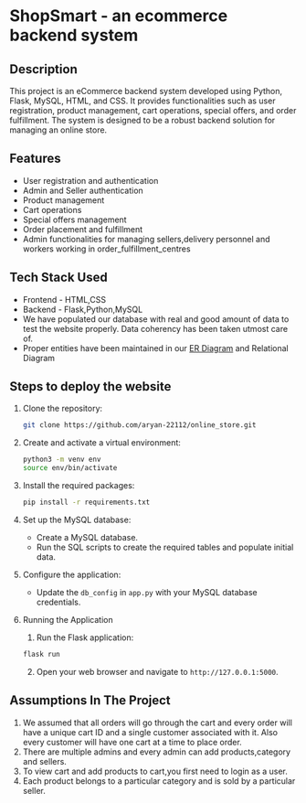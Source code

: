 # ShopSmart - an ecommerce backend system

## Description
This project is an eCommerce backend system developed using Python, Flask, MySQL, HTML, and CSS. It provides functionalities such as user registration, product management, cart operations, special offers, and order fulfillment. The system is designed to be a robust backend solution for managing an online store.

## Features
- User registration and authentication
- Admin and Seller authentication
- Product management
- Cart operations
- Special offers management
- Order placement and fulfillment
- Admin functionalities for managing sellers,delivery personnel and workers working in order_fulfillment_centres

## Tech Stack Used
- Frontend - HTML,CSS
- Backend - Flask,Python,MySQL
- We have populated our database with real and good amount of data to test the website properly. Data coherency has been taken utmost care of.
- Proper entities have been maintained in our [ER Diagram](https://viewer.diagrams.net/?tags=%7B%7D&highlight=0000ff&edit=_blank&layers=1&nav=1&title=hii.drawio#R7V1dd9pI0v41uYTT362%2BjJ04k3fiTCae2cnMjY8Mss0EIw%2FgJM6vfyVAoK5uJCG6W4qd7J5dI0BA13fVU1Uv6Ondtzfz%2BP72PB0n0xcEjb%2B9oK9eEMKootn%2F5Vce11ewwpsrN%2FPJeHNtd%2BFi8j3ZXESbqw%2BTcbLQXrhM0%2Blycq9fHKWzWTJaatfi%2BTz9qr%2FsOp3qn3of3yTGhYtRPDWv%2FjUZL2%2FXVyOOdtd%2FSSY3t8UnY7R55ioefb6Zpw%2BzzefN0lmyfuYuLm6zeeniNh6nX7VLybflWTpbbr78h2R%2BF8%2BS2TJ75jyef07mL%2Fjr2%2BUyP4OXL8hZ9t%2Fr%2FNXDmzS9mSbx%2FWQxHKV32eXRInvJ2XV8N5nmFCjd6GRzo%2Bzj6OsX9HSepsv1X3ffTpNpTsaCQOvvdLbn2e0JzfP7NnjD739%2Bufv98f0l%2FWfw%2BO79%2Bej3b58%2BDjZc8SWePmxO%2FjReJjfp%2FHFzRsvHgiRfbyfL5OI%2BHuWPv2Z894Ke3C7vptkjnP0ZTyc3s%2BzvUfZ1st9HT64n0%2BlpOk3nq7dTESN0fZ1fz46sdP169S%2B7vljO089J6RkqETo9zZ5ZkTMZbz7I%2FN2bo%2FiSzJfJt9KlzTm8SdK7ZJn%2FIrR5lm7IXUhHxNePv%2B5YbctQtyU2Y5tr8YZBbrZ33p179sfm6A8gQ2SQ4eX4bjJzTYPraJSMRrazvoo4y4SLntzM4%2FEk0SiUxOJKCB90YJHUCUE46ZgSmBikeJVMJ9lvery8Sp1LRcIxQ%2BgQqTghCK3e4ZwaAxFp1BhQQjumBjOI8WGejh8yg%2BOYDvgqxgk5hA4Iidcvz7xoJ6KRQUjZtUyYVuIie9vaijm1EUyKTCXYbAFmlLMK%2BniQBo4AHbq2EoVzplnruXNZQIijZA%2FP41cnpyGpIJAuDANcUKU7KphK6bf52L0wjOMkurYaazGKkitPTF%2FI%2BtYGUNX1eXOT6x8Wy%2BzuDo484%2BOLzdtR%2F%2F0lKA1BHdcL%2Ft%2FHm0%2F%2Fnt789tfo%2FeSTmo%2FVuSV%2BeJXFDwZdsjtlkWP24ORYD%2Fb6mqwoYjn36%2BuxWp27Qa1xRhDuhSIYc6aRhIf0mawkMcXlBRHT7FNPHrI%2FbvI%2FLj5evn1VXM0%2BZPvEcyIc0jUdRVFAwqm%2F%2BMWXN%2FJxsfj%2B4U91KT79fmqRJYNwG0OT3yco9UajhO8J0gVVdOzHFilgixiy2SIcULZM02%2Be%2BWz8Mk%2BAZY9WuSftnPVDSr5Nlp82lif%2F%2B%2B%2FS36%2B%2BlR88bh7sPdZF%2BjAfJRXffHOUyVjLu5mHP0%2Bm8TILd7W7285x89YP6WSVH9sQTSGh0UwUUlbcYv1FN%2B8qZ6vAjTDG%2Bp0YB3daxvObZGncaUXX7Q9qL404MkmbHV7hLaTz5W16k87i6evdVUDf3Wvepen95uK%2FyXL5uEm4xg%2FLVGeQLUsMeYkpsAOmsP3GzU9cn2T969wxz3E%2BhzCk8EMyz1VXnlQm6NVkMcroYMZF7oxZPFZjblOHccIwJT7UoZIgOxMyELLbK9PTOE%2BvJlOP7l%2Bf0mUUQfOkuqaIJUFwko7NpOWT9epUpNOE05DeuJUkprJ6H995FJFtnWV%2FPSVY9mbrnD2Cx93pLLPS8ke6jKfbS97oss2qHZBh3mTb3NddKFBdBHWdSCAmYUxatHCth6yxH5U%2FyByJSfaDcgKur82yH7e5ES4er%2Fz0oZK8uLC73%2BrRY%2FkRvGN7b02Y3lpV0cS3q4%2BBq8%2BLZNTBrj6MGQpPx4Onb2U97In1VDmuGxKmDma%2FZsxi%2B1FYNeQWHIhdBlJCf4modgxjZqmNW3lmmeJ0Syzz%2B0M8W06WHp2tTpIwEiZhaOemYn8BBo29Jp87IQBTHBCAdV4BkwYBPtxmWvHyferv8Le14eb4oaJm7CE1SXSpiLgYKjM5qVhID4q4NWM7z2fr5%2Fxdfm6f02PNYPlKaxas2CMzJ6Btwq3NnJFhgLfynAO1OOWv7%2BLJ1J%2BU9ynBsxXf3fGTrk2fSZDC9P0x8ZlV6Mj3gIC0oBk2q5J1XAEqhZdEgPgyitrElzv9K6QoaeABGiLCK9Vw6wikUuNq1QXrmYpQqplBX1a1Vc08qruV76DVVuZ3ELQ2ttkl1o2oxrp4iJD0lxqx6sWmuZFwbgBMsdGoNa%2FBwNm4lW83wEyQ%2BM1h99oL2Ip%2Bd0lsM%2FtwNpmtktjxnd%2FKZ6%2By2JEO0M0MSdepCWpieM4ns8ndw112sfDU%2Fue30NBJcZpCUkiLp8YjkxTKm6dmg1O58NR0L622BrAxrIWRLb3ruHD4OJ8rnB3k%2B0Bch9vBvXiwUFlfs7zuxOc6AOtT8rqIlpZBNXzYzLeqgCX2yLWCbjxjztx441a%2BWcpMpV7cTu7vJ7Ob7OrL8XieLBb%2BbEU3YT3XUQFZUG2x28WNy8ZC8P3McpxHZYGUrRvNLj1DyfrkUAkZDRnwdsP6VFYEjTJP%2FwcDYvpWibChmUeinUKsvZHnSNNMb75LR9nJpGYrtHsMW0Cc2oAXXL056O7FzJJQepfeTGaXea%2BBt7MvGqyq2qj2N1%2B514AgpCSia0gnNR0Eoytk3QQavCmkT6ZLchiAks5zAb5gRa2ihYNquHsJUhssWOLPLjFqhOgVJB4BaFljjBqRQ0F3%2F1H64AqfkDWrT9RIK6wHuVyG1gt9mvQyIGDCSOcIZLOAeDKPZx5tbJ9GW2BChlLHM0Uh4UyV9cfy9B3PafRO4m5OAJJsi5rsDklmOvwfkvkiXRcz3s6unwugLEJ6PBDxgENfrFJh1pgceS%2B8jMjPUQmHo%2FLb%2BydFCtc%2FOJ4BdDxp2wiLom4bYS01rffpZXp9%2BTWdf57Mbi4XyziTlycXnw%2BBurTZKRYNuSmT3mpa1HQeTtPxE6sl4m2dcBvLdd%2Fqah78x0w95El6X0ffJwzEQILomgXFQFidNj%2F2SSvTNo2tSaDguoCf9iW6HhCdLQQWQ1T617IfTHQbW1vCgdNMBGPL0MEnmwflYNAUiboO0mzDBuJvG2TN05z4gDEcyBnUDlqp4KtLVx6f1HSDgLD%2BaoverWRS79EFNZDxgOKNowsOnS14J88AiIJVnXMULTOUP%2Bh7pZ%2FunQ8YBtTDbfkAU3gnHpYRiGNGKLSE1rXfvHkNaZ7gkPSzdQI7n8y0x9MTBTV2c0FbcprROzlgBZ45lMpxXJhrGwiUrF%2FzqMOtnrK0TVRawABpM6CGoCvT3LDBUp9vriKeDJnrQXBVuHX%2FBguYmdb2CkXh7JVVR1vs1ao3djVZ1VcY0quahSiaITckkCJkzcIaulsGE8SLxdd0PvZHk77F7ozq%2BZOwSBgbWcxUne%2Fkae%2Fm0oFuQIoD5k%2Ft6st0gtY7Hdyqr9J8ddZzdSYVyGbSruXGBkqfjDyWe3oFFQHGRXVuXMwakN8u2L4ZFo4hlqrrhSjBSdIrhSVAgVrZ2miCpodNhWWSot1wDKxH1kOEVF10fdCEgdoIOFRmFxOA9kBtEauY6faMclCP81xHs2R2Vx3Ql2cP01ys7jIaXJ7mZDIF9keEjAiuQ7iwFMPCiJUlMrJIpPCmIU3wjv%2BIqF9akm8xOlsQeNdlNMtQ6A%2FxYy4Q2cVzr4iebpCncF4nkSGXrVRlNMvxz30ymsTTy9%2Bur5O52XT7I1aQEawg46K%2FubOD91VBFloJOR%2BfRTxl0itSHN7XqwDvYCtYh%2BdPJRtSzGWkmKQiAmhVBvOyvpPnAaZZ1QzdaFcwbMQxlcsca5ev0EA1Psb08K51LVkAwPKgoeOZUTd%2BLL3sPn%2FB4kh2W1B5oxIm7v76k395kGp89ZbYFpqeTeaL%2FDfMnlVIT%2BGO064jSObYPJRCSCpf6CEkZk5DSIcSLwNJvASVgrYCDysO3oyHXZotnevxsxRmopEBUzPOUZYRXNTBVBU7YWxhznMrx3EFqIILXyuEkrXTxSyTPq9MNlzairG0JGrCbm31Na7uMJBs2P2DBU6yfrYYCWMRgQYdUNEyvhpQApuYYKjmGZ%2FCbCMCXATaraDah%2FDgER4Wb%2BhhkUDpfIl1hsKqZU%2BMjMCNmL9kvrWy4w0zKfuhnyodmFr9FChE58DRxrhgi4P5CdZyCSO%2BGMp6tJaJewZDTScrLlo7Bn9tLPOamZbxMr5avS6n8Dhe3K54K38wja%2BS6Yd0MVmNDaOv5mvrvXVSpsl1%2FjD3FiajePpyc%2FluMh6vRsctMjdnMrv5YzUoDu0uvFu971XuqmwyE9mX5Ccv%2BKvVlXnm1MyyrxpPVlyWZBHI12Sx9OK%2BYOi%2BRGZWl1m8F5jRcea9SOLJ2AilJ3VlpaTXbPDDAqxYQMLtCj%2Fv8g8ya5hl%2BlOV%2FrXtuMTRUJQaNwF7RUx7tuC%2BUKbHG6qgH3uNqgxK2fBY1WiRavHOeQrai9aWh9fdyTMuoYj9HPHTXhrXOg0kEOh%2BIBDsqGbtaDcA4xFlWCdUuqXckRP1KIuANcFurUl9%2BKwaclqoqTccJJQHbTPKktbcyLeOcGxzHM5u9Bg9N570HqrrkBdohQ0bREXUcvigd6RrLtVlTdLu5jjO1xydACSOI%2BwjMzaBloQxroPFaOspJrjmRp4DbEsv1LOsig0AZAaTYv1AZ7l%2BaRYsg0097NNYKYhQHrCQ%2Bx3tUtNkrFRrWsSL%2B2SU%2F4Trybf8IDXibDS6fv6bi%2FNkMfleSnjdl3zI9d1LXqWRHoun0%2FTrynAsivcbCaz0YZmn207T2Wz9FQ%2BIdA4ohhqJK1vdzaS3i8SVPQ3ZJK%2F9k96t6Q0T1tsKW2cEbxBDLm7j%2B%2FzPefLfw2SejN%2FmB369onqZ3EUG%2BR1IOF%2Bly2V65%2BM4JRQfYoqPNe8Le%2BOdNcXx7oGbe8%2FVXcATKr87wGD%2FStTS%2BYQDG%2BF9fNeeHSdqrNDc1oFwfawRCH8nQFDaGoDHAW7BWJTlOTHHezAWrpEaqGxU85%2BHFYDeqOWaJiOdsV23GSq4JAbBfzs7dTz6pHp2QDc9fkpPSO1p8QvaBM3C1McOSBwJbZ7VUHFaKbkHdeJ4R%2BwIPIwo2lZUdcUq5VDwUikUDC5rnBvKPgRMBMH%2BTLRdZXtLNx4G6GmvtqnFe%2BtWv0upawfCd%2BrhcBUPNsRhYd7Md%2BXd22xOqvfqISIO1hAljtNQHXiIZOA6XMFg9dV6EooTQeGEREdwooCcyHxyoh2IZwYU62Frz2k5IQalCYxw5%2BlSU0O8HN9NZmE9wZ7RiYHRhBjTgD6i3dqHqGfXTC71uYvQ6hg39Q9woNLidvdcoZQpuEXj5m1QNwkNBned9CthapSGqcmbNEkbW76niu0LrdeY0wIllmDLWdSS0agAeSX4VXynGUy19Tz7tI0iNkZdmxS5F1%2FwjEawcdA%2Fj1HQoZFWupi52EJmnhFhJKIdEsZeeWyQcelt5ZFxe0GppvDoba6ZBULjyAUJ5Jw2HwYRyDuFHWGZW9wWvIsgeBcuRPTdW9agHPWzt2yPoIMpyJiYOYaiPuoasGEVFGVZETxPxw%2Bj5eVZkoyv4tHnvWo0%2BZaf0V3GbZOcDHkZYpw%2BrGmLHXiJ9SWoqvnjW1DPxZoJNizhYQKF7jwKGwancDDLNIWL99yZQhNlF8av7xP6kXEwJktY5rWEdVEsI1uDYIZ7TRbePVkagBRdeY7j7M2jzUVvNobqibCBsKxDKEY06EbG21RKm8sgpvnPf8j%2BuMn%2FWM0FzV7zdlw8lX3U9ll%2F0tHJ5FAKECYDYnEEAk8ObYLNDrPytxwjlEKG7jZPRoFasjDFbeeRM397fK2OI7dpzbXcZl73TOMb8d9DutzYn8HXDTO%2FzO1eOr%2BLpysaFq8pBH6RfYdFSROsb7pHGWzV8216d%2FWweKFDujdXy5juY2pk2KYrcnt55mVTx8CYIiksyUkSMj1gmab1KplmbG%2BZ6%2BydNAYpzs68LWqnSq8R79aidUcLs3a%2F3gDQD1IIYZGKsheUKbj84NzgB2FqxDKKPrKMaIQJFHfEMfNov8T9IAylSvkJhwnwbCyZ4bASYpa5bntBBHlmtRmepAP0PrACdlTncMKpN%2B7oYmbs4%2FtSB3jXEmK1It5UF5xniBrGAxh2NTijj2UoXeaUZb%2B%2BH%2BQ54RIFiqgJ6CzATVdxSuGLNsSgzV%2Fp%2FHM%2FKCOE8NMfoIr%2B4S3yAg27ti7C9L8yLTadJOPLpdlo3gU5Ik%2FecARQE7uSVnfEME3KxTKdJ32Qi9wTrrH2eeXJVaQiG5h7X7Sxplkt5n5YxPdX8%2FrQ3mHmdZbOV4bbxzosPfeKEbYoKG45dxdm3H7ufroHtbxe3fKXtsuAKhnJO8xfgcSLUq27TaSuKlUE7uQZUoqR6S8Em4nSN7QfJRDoHwVcl2Zl6SatQH7ASxb32cERk8Ir2lb5uGl%2BqC2agZ227o64QZXvJ2plDzmNSULStGrFLP8gc0YsXvdPajbVfwoKpzTrw9QCQvKWaYgaqL%2BQM4gPcG0auTFNZxBX227v40VBTXo3TejgBmyI2w7d2WAZan2eXk2mz6inAcN9ycgyxT6wl3MARHujvA9xbExFv9LlJ%2FHo883qeItzHyfX8UNRqdaVtQvT0DuFTwxWsAy2EhaEokdvrEFQ2lu0vjFnDxFTtKyDwuDgIGfnKQMGECEy7pkGJ9oZy4gPqSjtYmjkseCIDom3M%2F8ZURzTQQRmTxOzpBL5wija%2FTEzpFjljn%2Fi4JtuQ%2Bd6UxizNVFiS5TorRwQmfCLV%2FHSpxNYkKqKIAEnagmwV0QWWrWzcVqRbVQCQAJ%2F%2BLgacBEUBNw3woHx5tvR%2FN0RztPCwxf%2B5wcUasD%2Findg0%2BDSt8bxM5yLRgFVPWN7LXD9k3T8%2BHzEjyNAANm5%2BPlB5wdatxUIPi%2BInneSbQf8CtytACoznPuYHUzmvD0bEZQgaSF4wAkDdqI0iPdcbDarFScVSpwEGMcKV9k3H8gJDCMOOzC7MKd%2BB2YP6wcjWpweB2OXK1VI7fT1UNwk4XY7yATNlbMcUsxlpJikImKg%2FbpwwgLtMsM23oIBzaajfhfV7G2RWmnxwWKtxvMWqft58sLWH%2FUiR99Rtf7L3iQVMoDCVzFO8l7Jxj3GCInXL%2F10TIE9rtJSrbaaDuqgI18MYvzr7%2FF5zL7%2B8u7kn%2Bsv6sPZwLH%2BsUCwqtVIqSKKENW1FibboXBO5rnW77cjYRTOAFM%2B5EhRKfIBDMKoezMih4zJjBUFlSQSFICy2q6DGNCG%2BxS9rL%2BzMqCZCMvh4nm%2FNWDDJzRqYIAxnLaisA0v7suLtFIifGW6XzSBoXUkOieJmdlaTT9%2BPhQBTa3WpoqgFDHzT36H6%2FWbIFjwzilipp98JyT6RRNoSiLWOUlwg5p%2F0M0kjrcJVfFh2cmscnj8%2B5gIOH%2BYb32Mg%2F1IDOdAUmTczF04a2cqM8n1LJenZsEDBUmr7h0Va67BvcQ3xsk6H%2F9dJcq1Il%2Bwrn%2BZN%2FCtmB0h8zBIMW%2FmW%2BbNcS7Pb15gRlWoyXH30aJlM8uzGxloUoZg0j1lGoxI9oG43PQI%2Bwg7IP9T2yl7GxxoP%2BUGm1V6ixPOpBdGcpHlRL31wdlPtAGO5ydqdT9B9ewVRjYb4asVzk7Qn%2BO4j1F6DEiotOVabGB%2BF91wdoLaoD6gorjO3geHSfbLLUBMR7faczLY5hUoT7SzbGwzqRFoExhAJzgZo9pxroXrBM9ip%2FZxFyZgh4nymGv5P%2FFRJP%2B9%2BR95%2FHA9u8V%2Fvvnwyy%2BWopwbXsnlQutgRbKaY9qO56gcG%2BYdbUv1ci5BbFgohIMhJcCs2%2B7lmRksdUGDG%2BbJYvK9ZK1LvGBT7DV2urHjW8W8o3Q2y2KTzZd6sbWKh%2Bjx9TuOZIft2oxH6w3S6%2BtF4oVwlozpUWLcUn3vxF8Jook%2FU56m81SKfy0MhIZRE3B2H0EtLQbmNTfyrCAsWbr3rjRE4dm7VRGFZByvI9yoiOIE%2FesE6k4n7C%2Bx5ZKumrmCLUp67jQCtyTw7cCwQI4kh7XclhpB7tnaFkghFNsLSkyGDS7zpRAaqgDaNxUAkHrAx%2FOoEUzt7UEjtNIGdeW%2BEJKPwki%2BAJK%2F%2FYaHT7jRA4Y8Ng0r%2FGZhqH%2FCT3sm%2FBrJAnoD7gL9toCbtp5Ae9nHFtn%2F%2Bv3%2B4s2%2Fn6Zf5zent%2B%2FPH8bfFt9DxQECtJ%2FQ1r2BQPRZaMnvMFPQVPD7lhzAuuizQgADyL676btAjhnTEwRoneVz1sfhXSA5GSosuRSSC8GYvgCByWioeCSjiMqIkmJgVQthHTK6mxpkrOoccsa3z3rboGVnDbPO0z8THvXMhAO3i%2BFgktxkTWQbSR5YerKEVD%2BULEdgdCRjbZNsKBNJIYC6ZmwoGdr%2Bg8rAs5yyLhNvDeWU9SzOHugUHACKeZTSBoOB29nbfLyVnpEntTn5g4S01qVmYYQZgzE22yFShwozxXhId9YVzKISigeutzIzDnNmcB15zgX7duA5N8U92KuBvhLebJviXgW5mamsKWaVBJZxILC0jby6TYZvbEltRqxYWudN2I%2B11CCcZv5GetgZjviTZVdGmffMKBdg8m3OMgIQNidm2QoRYiYuylnS4ujipTMyDbDKnXkiFRdIEhnpMa3g2ZOYEhFFEUOqarHinlp2BExoMUTVv19l2WTqRsErcewmocpIirHATloh9LUaPpA3N4CLP0XbLUbGfQJrfBO4Hk6FNNX4zhKfjsKwYNkRh1vGDDdOAZEWrf24jcpROoyCkZAAKdzYBQzVz8hxjWQ3BtUaq%2Bob6ggvg3DsfGomXXuXzOE9S7oOMFyQ7k%2BPNFnT1QoU7QIVOXqYf9mqqPYaQIRaYAjhLqwt3AHs%2FxLwPgeL9b4vXNwYfNCOyda3dMtyP0B%2BV%2FQtlNR7J2BG3qN%2BcJvf3SvE3rsXaiSqrWTKwF0LnqbCHwBt0ZSy5jeC7B%2FyFwlaJ4MWpKl19ILZAw7Hy7RN%2FpnrpRtOXT3YIsCm9OKD%2FFoEM5jpG8Sm4JneQGyIRiYMoBT%2BDEKTzVetElOIRbrDGFWqocrMVF570NQRHiLsFq5Tn5hiDdVRkSb2r46A8YId1c3Xa4Men4Ex9sOzGZS%2B0N1KuEqO5vVqLZGyypaGTo5aeLDSdnrnQQEdqLY8yKLqG%2FnmQI%2B1bVdBjOwbHjwYAly6c5OP6eTY6RUZYu1Lgc2rXXEsAzV%2Bwe4fCte6NI66DIMDS6m%2Bxd3POqBDSnGHJ8O61fQYOdL0xmwmV7EOhmPOkAC84yHWsexe7xsoqmD23sQ6wboGLTtJu7Ub66RKKYkecrJIUQHuz4YJOFxgV2w%2FXKugult5NimWzZy9q68X8tAXD3Kg95PAANajYnBn%2FztNg5vGtLnAhO3WcbhDDKhiJQnIVNfqY7cLeXio%2FDMkWfOuEOi4d7hfx84dbmd5NfOtA9ALnDtunaIzViTBkbHOnGj4nYtP8upFK3fwpx7RnxftCHup1rxgBCcvGKzkrGIEv3TxSX4ZwGMzp6MwSjmDFTkKo3Q6FRITAIxuRlVderru4OeSDZWKOKEinzwNlogPiFLZ01LhfHCqYlzR%2FQQ7qhkIF9MUf3jvlBSph5IuGbbd6t7AnPoeIYcco%2FjLaAvgxDIV2IsVoYJ%2BjIAtM2Z7N%2BYIBTN%2BPDRDmEF%2F38zWlml7Y7fAxHAPZmvPQTjG2O%2BqzNxhmRkhAcJZERjpUGiC%2FlSZM4sLBB0iqhurDAHnmULl41tlWNbO9S5PuBWVviUKAzi3bk38Xin0vi4ejOTOnCU1lOA2jZuVKfS8%2FCXX7VTxprrXzVBdzXoPBBVTvI5%2BzVOJInpRy1eeuYGbKrRLsE4lxz4%2FDWqZZdFlP4iz9EDEMvUgs%2Bgl4gqxSOi1q1Voi1AmDTRSnDAGe8ubuDlgpcZ2ArhTov365vc3f%2F%2F5NpGXaj7%2Bvyj5ruTvAxsAc70ZZ3EfzzTaif8e0vyJfIfN4OtmK8zL7CWzdH4XT1dEKF5TrNSJx%2BNFadXO%2Bp57tu1s95HdpndXD9kvP7kvKdzN1ZIOPnwpT%2FbFLzafl7%2FAWLqTD8k6OzOyynt564AIiiBgSlmB6ivv3CmYs7xzB%2BJt2qSbrKS3YSQOJf16q5FJ94%2FxMvlJ%2BPxZbmbCOqa7zdH9KfIBdp8L1bXI27ZCOiT9l0nydUv7q%2FmO7D%2B5YYAjyA1F62Jn3GADV%2F9UBB5MADD9NOpaDzhct1cOqw%2BaSFTu8domOtfvRO0mzu2llQamtgHpi5Ug5cxnlcj4B9wDloEw%2BebLlxTkPT%2FwAeODtqkGV%2FABOyO7G3uhMWXrJWJM6kKg%2BOHtj434uIo9a2t%2BUSA2hkzBYH9hYz6GvpTRguKMj0GxGRNJAvAxMfi4y8yWs9yJQCSfLccZZiTzgIq1RruzRSvkRYQEz%2B4OcY7NB3V5rCna6dWv2SfuppzgiGQ6SylKscJIGjlfOZT5BMYoQhxFDMv9BDvOQenv6hcna5%2BqorO%2BaG%2Bz%2BsrbwljhAA1MvfWCwZLV9qP2fjcqK9%2FgSeHbQnHXDF7doLpj8MOcHf8MHmySghGaRRBIdABIDQhLFlSE4vFBpqwDsKzH6S5d2jxOq32UFfzzCB8FrEsP56P0a2SjO7iuIJmPogTjEZcRRgJk2CkReUGOYUWZlCoihxJML%2FBBnJDHWpynkTxaQCqbp2Wcez1V3kxt6iXQrIMBCDRx%2B94dzBEeiswucEFppgcAo2LaEIJ2cAyLYAgbkcpvaryhMF37fxo23CzH3SJ2CXGc7jlyG6zSJGSIhKqRkvZpyyqRKIuOHZkRyp1CAJfNW%2Fc9KVxzJ3dQIzunmQkZZ8bzcIC3O9uZqTPQew0nEDqL4S3rW59ETotJqvuLANdOJD7OYcRQfQdzQBwHpS2X57YpJ7X3P2zTlqrwMr616JYjj24eFdBGe%2BodtnxjGsAXcDwbbOcLUL2rQ63tfBOPQB48HsadM9B0PUKw7CGTkP3aVjHhMNtM8fpKrSgBPwrXpA%2BLrpk9bzia%2Bb8uz0%2FOT2a%2FXpwvbz59%2FWV8PZlcWqEbThQ1jbQupHzYJW017LIEtWdKV%2BRYVMuTU7FgDcUCB3KS4QK4QduOJjiB09hK5kgmYO6%2B%2BMJNc%2F016Xf4M0Ik3%2F0tFycRmJ7ecrt4CVDApCY9SNRYo06MSrDJYVjBBYqtByGZ%2BXrQKuHOqMApLrwuvwLBNNyxUbET2%2BMsjk4T%2FFFUleCnSP6YIATLcsinkeDnSpvHgZUeYWeSSp1P5LC6WdjWHvPDJ4Ek1hmWi4rz28Pyes0cpJA8srzHHrM6iujA4PFknlFhkuYvyUxOjuPNXrGMN5cqza4DXBVWwxVkefMPaKCID5mQ2wXi7HjxsFODPE2DwXL9k2sgFFFJOAEoKIryBCCjgjMlKC7mBR2lfb7fX7z599P06%2Fzm9Pb9%2BcP42%2BK7pTfvJvOcFsYJm%2BD5cfpwtYW6O0bSW5DzSqFKfj%2FAVIPhS2wDbAgClbcSwUxiP3kiiKI9HWJtOyOC27z03iPyHb1EoM5K285ShzcyttG7q45Z6dEg%2FRRO7VdxTPgu%2FKP43Ne0i%2Bao185kI1M6w8KPLEqTpOWaNUOB%2BVsqYyUjNr3UH1JfyajmHNvqK48E%2BY%2B%2B%2BYN%2F%2BzC%2F%2FLik4%2F99Gf%2Fz%2B%2Bh0YNLjIp7GG4HVqDKdTu4XSQuLfD2ZTkv2OOF43RufNx6Wrl%2Bv%2Ftks%2BAnJHXkjznBgz7MwFlY1FBlauk%2BRxabDjp02us5KEzN2cKHr2rUg6jlbJwDoKj7sD2CHgtJt%2B0HFGIuaW3mWcTNaek4yTtQw2gX82T%2BQMuM2Hz6ovNvGjbjwbQQleoGkpq2nZtnfIQX8RoqgMeikiqu9DwoD9QaDDZrqAQKrhR5XStp9ryeKOhMyGjKqIiG4VJECw9oJp0OeXVQskiQiSolDOWAAs1xetvzZSWaG97%2FETzrDQosIYXPYGVFN7Rw0w4LNkD7j2WU8mTUhhO%2BzPzsTYjWcw551d%2B4vgxH7rAAMlMgTRSZ1jFYBZ8bTFzBTd3xla8%2B3HiCAwhgyonTSDQzQY%2BMkAlye42vzhvmVHbdSWDnKV6oJaTOxcV54P9gfa%2BRXxeeXD%2F%2BLH7%2F8%2BsffV%2FTuffrp%2FJ9ZMByK4TC1hTYOIJyF4SHjjBNKuFKsaEPwzHKiGo4CMWs1L4e%2FSQRgZ8t0bRf83HKiEaW0rFkHRVTipTWo0p7XKuZAqHaYaOBtdz%2BALIPwhQQGG0wEqeZ5wate7onnn%2BjAXYlJ5cBd%2FIMM3LUTjRhEexJd9FJk7iPBglCehadF0%2FU2vjkYYQS78IPRpwHkqx02GCPNKGSuEY7aGIWdr6WPsFeHrx9pZF%2Fsx9QUVx%2Bq3QQ2jGLaetaYfiPlCVeffWMCvjGvtjH51mjrT3TWamL1JGyRws8xoe6zDhAlrkJOiraT3gSEH6ML9x5SgJkOuqhJ1BJZMBBGd4s35I01wDWt0%2BnDIjPuGfeu3mmQp32xqyQKzCx%2BXUejZDTKrt%2FM4%2FEk0QpgSSyuhLCJz1WUxbaOkqiS6ESlqvOatqX4cJTzsLX05RJXFk32rMTV2EOoNDDetYCAbaStc4Pbfpz9t%2FKsB8xq6qtkmp3N6qCu0sfA2uCIUrgL00mAKzVgtoJKWFXQj1kKXdpcaClBTbL5LBgEHaNmjXquZM3b8lfGwcpHpY7sFpXNBxk10uxV6KRaFFPhPobfLGv0QjfnNTgzo2H05yz90AAms42Ckv8eJvNk%2FDbX0dcrVV5muyIL9C6%2BSqYf0sVkUzfd09DkQg8rOAuHIrNyii1q2EXh1OpcWAY1Pzc1rCcNhAL9rQeoYdD0R0BSzzOyx%2FFM6F6RJFfcbgJSoVRYqph%2BzpMoQmSaIy8zUKUikWkxzPWEtED5s7t%2F%2FGAuYKDbAUNx8ge4skyGPUop7ka96BlpLln7QHWACuzAzj%2FK%2B5x8lVGt2WseSicQCgqIbdV0gRjwrw7sAIwGdfjCf5lOZp8b8tV2BNeGsRCpZqySjy2jMg%2BtSvFN1rlY%2BdIhYzWdhR6oPg%2FR%2B7ztWBWj0N9w0r8r3WaZOnk0AzoZROibgtCeCNXSpeAQHKTYkJOwRDTRqF06FZWM1t8W00qEXIgAc%2FE5WY5u6wTjkCYXCNtAlhKZp%2FDSfpp%2Bulp0hdN8ZDsTYHEZ2s2ofqab9LCxwwgDj6gxLgAigimcO%2BRuBxkB39kxnMyq0Ji3PCdpNf43s7RMjyeQJ4RL1ei7ABPtgOvFWicvQYyaz8nywqDmd4YD6mw5WvgOdBiKeMAcL5S0C4Hb0DizpOPVCzueOwL6%2BDnY29a8jx82xoRNNvEG0WW7xIXUNU1eP3SmavyPacBDKfYNA6NcDFUpU4Xbkp5W85DvxIKnkcerNBMY2sqVcOo11YMkA0X5hvy2x0iCtLNxJ3fs8Kguz5CQyedvL%2F%2F%2B5%2Br2%2Fx6%2FnE4t0yM%2BZgczuzF5wlW3%2F2iUcDuUgYrMExz7KKgRsi0MbF3BjRyEADZYT95xQW1XuqaspIJ3eTr37l4VQ%2FVlCwSGzk9bQYWjhwPLqRkf%2F5Eu4%2Fxt7x%2Furlaoxd%2Bu8%2F%2BZj5O52WrsTHoFkyLKwRWNAUoUM8qZlzI5FrCLqUgHh4D6WunkB7jYm2k8TdeRVvFwgG2kQOqP2EZKec2tPMu9WRX%2BME%2FHD6M8rEQX6XT8TESdwvUGCndsv72tzSnJervN2q1BNI3LuLWiLgKJOshtKJigbh6VVd%2FHnZS%2F%2ByP%2B%2FOXll9f%2Ffv72eHF9%2BmX563du8QVffokn0%2FhqMp0sHy8Xy3j54NGo46sYJ%2BQQSUdIvH555ka2cVFaL0Sb2Ia4CFO0uYNx9VZyOC5G2A2yNyG19AtUMZ13Dxxq7rYyCkvrwp8Lfv3qLL4m%2Fw5O%2F%2Frn292b3%2BSHx5M7i5Cex58bTbD2P9bH28hLCprGZaEpQ3jYVjKEqBS22%2B3sRKSrWK8304EGMBombT1sY2BeQ%2F%2F60FKLKJAXW0bWm4SProJY6earjQ3xduyKOAACIhrVMO3eRolWKaOm3G19XSinct%2BWqRaFRFh7244PdV1JND4pCH836M3qKwbGQptiWl3ZtFmm01EHbqf1ND3NXkJDIvTddyo6HE%2FcXrxDia2AuV7eNtk74LBaYAzB8BwQmobjfXyXmNzwNCLA7eKrIsmGAhZnrOcfZE5kneW1dyO23DvhLGwMtd8V1EWh4WwcNcLBgA0tsCsT6XiHRckH1Op8eIi2C05bTTOg1FhYTFr5hkcbivooJ1QhgYNpdANWAAoPtyjwVjQ0HxJPfIjXbLJ1LkQd5KfMc5DlUCuY7dMORwhMwbR3a4RuZwccDid3Fo7AGEo6HrFlNU1uZ%2FHu5SDvK5y4DrVmsuXEB3gjwXEjcruih4kBxQZBwnWfVLFM%2BOaTPd4KyFIxLwMbX78%2FTy4%2BT19d%2FvH508uJHL19my4tIUeXxHLWf8wiqS%2BtBpMVSISP21oNok44U8UfwcwY5UkQbECjdUs4ZgoLIpne5D9YPVtaGksOJdgAR6D9yShW%2BCOaiRp4EkSTsnLTL4kab%2Fq104xLvSUDw4Hu%2FihmOhVPYy6DwHiYUYPxiMsII%2BgaUp7rTcywokxKBQOfBn20Og8Uc8CdEswe6fhC1iKmRzrbh%2B3GB1INLZ%2BPMW41tGovj%2FgPjzmMTNpOJuMcRMcEjm1o7almD%2BdpPih39%2FJMCG%2FP03GSv%2BL%2FAQ%3D%3D
) and Relational Diagram

## Steps to deploy the website

1. Clone the repository:
    ```sh
    git clone https://github.com/aryan-22112/online_store.git
    ```

2. Create and activate a virtual environment:
    ```sh
    python3 -m venv env
    source env/bin/activate
    ```

3. Install the required packages:
    ```sh
    pip install -r requirements.txt
    ```

4. Set up the MySQL database:
    - Create a MySQL database.
    - Run the SQL scripts to create the required tables and populate initial data.

5. Configure the application:
    - Update the `db_config` in `app.py` with your MySQL database credentials.

6. Running the Application
    1. Run the Flask application:
    ```sh
    flask run
    ```
    2. Open your web browser and navigate to `http://127.0.0.1:5000`.

## Assumptions In The Project
1. We assumed that all orders will go through the cart and every order will have a unique cart ID and a single customer associated with it. Also every customer will have one cart at a time to place order.
2. There are multiple admins and every admin can add products,category and sellers.
3. To view cart and add products to cart,you first need to login as a user.
4. Each product belongs to a particular category and is sold by a particular seller.


